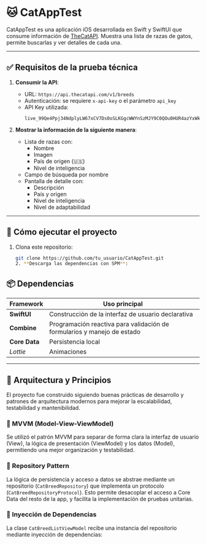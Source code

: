 # 🐱 CatAppTest

CatAppTest es una aplicación iOS desarrollada en Swift y SwiftUI que consume información de [TheCatAPI](https://developers.thecatapi.com/). Muestra una lista de razas de gatos, permite buscarlas y ver detalles de cada una.

---

## ✅ Requisitos de la prueba técnica

1. **Consumir la API**:  
   - URL: `https://api.thecatapi.com/v1/breeds`  
   - Autenticación: se requiere `x-api-key` o el parámetro `api_key`  
   - API Key utilizada:  
     ```
     live_99Qe4Ppj34NdplyLW67xCV7Ds0oSLKGgcWWYnSzMJY9C0QOu0HUR4azYxWkyW2nr
     ```

2. **Mostrar la información de la siguiente manera**:
   - Lista de razas con:
     - Nombre
     - Imagen
     - País de origen (🇺🇸)
     - Nivel de inteligencia
   - Campo de búsqueda por nombre
   - Pantalla de detalle con:
     - Descripción
     - País y origen
     - Nivel de inteligencia
     - Nivel de adaptabilidad

---

## 🚀 Cómo ejecutar el proyecto

1. Clona este repositorio:
   ```bash
   git clone https://github.com/tu_usuario/CatAppTest.git
   2. **Descarga las dependencias con SPM**:

## 📦 Dependencias

| Framework         | Uso principal                                                          |
|-------------------|------------------------------------------------------------------------|
| **SwiftUI**        | Construcción de la interfaz de usuario declarativa                    |
| **Combine**        | Programación reactiva para validación de formularios y manejo de estado |
| **Core Data**      | Persistencia local                                                    |
| *Lottie*|  Animaciones   |
---

## 🧱 Arquitectura y Principios

El proyecto fue construido siguiendo buenas prácticas de desarrollo y patrones de arquitectura modernos para mejorar la escalabilidad, testabilidad y mantenibilidad.

### 🧩 MVVM (Model-View-ViewModel)
Se utilizó el patrón MVVM para separar de forma clara la interfaz de usuario (View), la lógica de presentación (ViewModel) y los datos (Model), permitiendo una mejor organización y testabilidad.

### 🔁 Repository Pattern
La lógica de persistencia y acceso a datos se abstrae mediante un repositorio (`CatBreedRepository`) que implementa un protocolo (`CatBreedRepositoryProtocol`). Esto permite desacoplar el acceso a Core Data del resto de la app, y facilita la implementación de pruebas unitarias.

### 💉 Inyección de Dependencias
La clase `CatBreedListViewModel` recibe una instancia del repositorio mediante inyección de dependencias:

